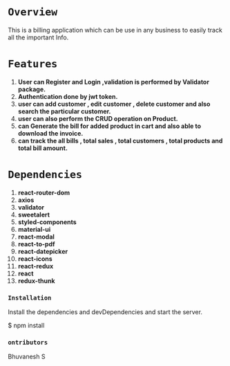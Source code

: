 # `Overview`

This is a billing application which can be use in any business to easily track all the important Info.

# `Features`

1. **User can Register and Login ,validation is performed by Validator package.**
2. **Authentication done by jwt token.**
3. **user can add customer , edit customer , delete customer and also search the particular customer.**
4. **user can also perform the CRUD operation on Product.**
5. **can Generate the bill for added product in cart and also able to download the invoice.**
6. **can track the all bills , total sales , total customers , total products  and total bill amount.**

# `Dependencies`

1. **react-router-dom**
2. **axios**
3. **validator**
4. **sweetalert**
5. **styled-components**
6. **material-ui**
7. **react-modal**
8. **react-to-pdf**
9. **react-datepicker**
10. **react-icons**
11. **react-redux**
12. **react**
13. **redux-thunk**

### `Installation`

Install the dependencies and devDependencies and start the server.

$ npm install

### `ontributors`

Bhuvanesh S


